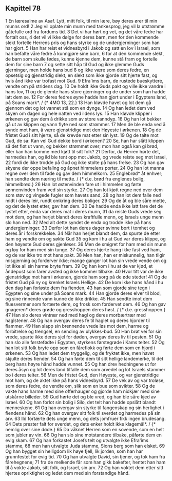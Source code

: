 ## Kapittel 78

1 En læresalme av Asaf. Lytt, mitt folk, til min lære, bøy deres ører til min munns ord!
2 Jeg vil oplate min munn med tankesprog, jeg vil la utstrømme gåtefulle ord fra fordums tid.
3 Det vi har hørt og vet, og det våre fedre har fortalt oss,
4 det vil vi ikke dølge for deres barn, men for den kommende slekt fortelle Herrens pris og hans styrke og de undergjerninger som han har gjort.
5 Han har reist et vidnesbyrd i Jakob og satt en lov i Israel, som han befalte våre fedre å kunngjøre sine barn,
6 for at den kommende slekt, de barn som skulle fødes, kunne kjenne dem, kunne stå fram og fortelle dem for sine barn
7 og sette sitt håp til Gud og ikke glemme Guds gjerninger, men holde hans bud
8 og ikke være som deres fedre, en opsetsig og gjenstridig slekt, en slekt som ikke gjorde sitt hjerte fast, og hvis ånd ikke var trofast mot Gud.
9 Efra'ims barn, de rustede bueskyttere, vendte om på stridens dag.
10 De holdt ikke Guds pakt og ville ikke vandre i hans lov,
11 og de glemte hans store gjerninger og de under som han hadde latt dem se.
12 For deres fedres øyne hadde han gjort under i Egyptens land, på Soans mark*. / {* 4MO 13, 22.}
13 Han kløvde havet og lot dem gå gjennom det og lot vannet stå som en dynge.
14 Og han ledet dem ved skyen om dagen og hele natten ved ildens lys.
15 Han kløvde klipper i ørkenen og gav dem å drikke som av store vanndyp.
16 Og han lot bekker gå ut av klippen og vann flyte ned som strømmer.
17 Men de ble enda ved å synde mot ham, å være gjenstridige mot den Høyeste i ørkenen.
18 Og de fristet Gud i sitt hjerte, så de krevde mat etter sin lyst.
19 Og de talte mot Gud, de sa: Kan vel Gud dekke bord i ørkenen?
20 Se, han har slått klippen så det fløt ut vann, og bekker strømmet over; mon han også kan gi brød, eller kan han komme med kjøtt til sitt folk?
21 Derfor, da Herren hørte det, harmedes han, og ild ble tent opp mot Jakob, og vrede reiste seg mot Israel,
22 fordi de ikke trodde på Gud og ikke stolte på hans frelse.
23 Og han gav skyene der oppe befaling og åpnet himmelens porter.
24 Og han lot manna regne over dem til føde og gav dem himmelkorn.
25 Englebrød* åt enhver; han sendte dem næring til mette. / {* d.e. brød fra englenes bolig, himmelbrød.}
26 Han lot østenvinden fare ut i himmelen og førte sønnenvinden fram ved sin styrke.
27 Og han lot kjøtt regne ned over dem som støv og vingede fugler som havets sand,
28 og han lot dem falle ned midt i deres leir, rundt omkring deres boliger.
29 Og de åt og ble såre mette, og det de lystet etter, gav han dem.
30 De hadde enda ikke latt fare det de lystet etter, enda var deres mat i deres munn,
31 da reiste Guds vrede seg mot dem, og han herjet blandt deres kraftfulle menn, og Israels unge menn slo han ned.
32 Med alt dette syndet de enda og trodde ikke på hans undergjerninger.
33 Derfor lot han deres dager svinne bort i tomhet og deres år i forskrekkelse.
34 Når han herjet blandt dem, da spurte de etter ham og vendte om og søkte Gud
35 og kom i hu at Gud var deres klippe, og den høyeste Gud deres gjenløser.
36 Men de smigret for ham med sin munn og løy for ham med sin tunge.
37 Og deres hjerte hang ikke fast ved ham, og de var ikke tro mot hans pakt.
38 Men han, han er miskunnelig, han tilgir misgjerning og forderver ikke; mange ganger lot han sin vrede vende om og lot ikke all sin harme bryte fram.
39 Og han kom i hu at de var kjød, et åndepust som farer avsted og ikke kommer tilbake.
40 Hvor titt var de ikke gjenstridige mot ham i ørkenen, gjorde ham sorg på de øde steder!
41 Og de fristet Gud på ny og krenket Israels Hellige.
42 De kom ikke hans hånd i hu den dag han forløste dem fra fienden,
43 han som gjorde sine tegn i Egypten og sine under på Soans mark.
44 Han gjorde deres elver til blod, og sine rinnende vann kunne de ikke drikke.
45 Han sendte imot dem fluesvermer som fortærte dem, og frosk som fordervet dem.
46 Og han gav gnageren* deres grøde og gresshoppen deres høst. / {* d.e. gresshoppen.}
47 Han slo deres vintrær ned med hagl og deres morbærtrær med haglstener.
48 Og han overgav deres fe til haglet og deres hjorder til flammer.
49 Han slapp sin brennende vrede løs mot dem, harme og forbitrelse og trengsel, en sending av ulykkes-bud.
50 Han brøt vei for sin vrede, sparte ikke deres sjel for døden, overgav deres liv til pesten.
51 Og han slo alle førstefødte i Egypten, styrkens førstegrøde i Kams telter.
52 Og han lot sitt folk bryte opp som en fåreflokk og førte dem som en hjord i ørkenen.
53 Og han ledet dem tryggelig, og de fryktet ikke, men havet skjulte deres fiender.
54 Og han førte dem til sitt hellige landemerke, til det berg hans høyre hånd hadde vunnet.
55 Og han drev hedningene ut for deres åsyn og lot deres land tilfalle dem som arvedel og lot Israels stammer bo i deres telter.
56 Men de fristet Gud, den Høyeste, og var gjenstridige mot ham, og de aktet ikke på hans vidnesbyrd.
57 De vek av og var troløse, som deres fedre, de vendte om, slik som en bue som svikter.
58 Og de vakte hans harme med sine offerhauger og gjorde ham nidkjær med sine utskårne billeder.
59 Gud hørte det og ble vred, og han ble såre kjed av Israel.
60 Og han forlot sin bolig i Silo, det telt han hadde opslått blandt menneskene.
61 Og han overgav sin styrke til fangenskap og sin herlighet i fiendens hånd.
62 Og han overgav sitt folk til sverdet og harmedes på sin arv.
63 Ild fortærte dets unge menn, og dets jomfruer fikk ingen brudesang.
64 Dets prester falt for sverdet, og dets enker holdt ikke klagemål*. / {* nemlig over sine døde.}
65 Da våknet Herren som en sovende, som en helt som jubler av vin.
66 Og han slo sine motstandere tilbake, påførte dem en evig skam.
67 Og han forkastet Josefs telt og utvalgte ikke Efra'ims stamme,
68 men han utvalgte Juda stamme, Sions berg som han elsket.
69 Og han bygget sin helligdom lik høye fjell, lik jorden, som han har grunnfestet for evig tid.
70 Og han utvalgte David, sin tjener, og tok ham fra fårehegnene;
71 fra de melkende får som han gikk bakefter, hentet han ham til å vokte Jakob, sitt folk, og Israel, sin arv.
72 Og han voktet dem etter sitt hjertes opriktighet og ledet dem med sin forstandige hånd.

